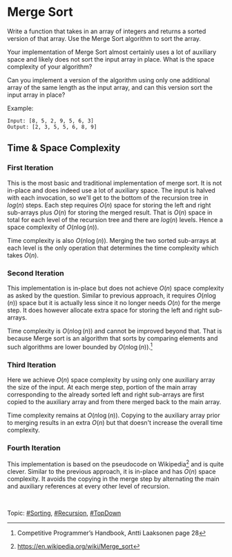 # Merge Sort
Write a function that takes in an array of integers and returns a sorted version of that array.
Use the Merge Sort algorithm to sort the array.

Your implementation of Merge Sort almost certainly uses a lot of auxiliary space and likely does not
sort the input array in place. What is the space complexity of your algorithm?

Can you implement a version of the algorithm using only one additional array of the same length
as the input array, and can this version sort the input array in place?

Example:
```
Input: [8, 5, 2, 9, 5, 6, 3]
Output: [2, 3, 5, 5, 6, 8, 9]
```

## Time & Space Complexity

### First Iteration
This is the most basic and traditional implementation of merge sort. It is not in-place and does
indeed use a lot of auxiliary space. The input is halved with each invocation, so we'll get to the
bottom of the recursion tree in $log(n)$ steps. Each step requires $O(n)$ space for storing the
left and right sub-arrays plus $O(n)$ for storing the merged result. That is $O(n)$ space
in total for each level of the recursion tree and there are $log(n)$ levels. Hence a space
complexity of $O(n\log(n))$.

Time complexity is also $O(n\log(n))$. Merging the two sorted sub-arrays at each level is the only
operation that determines the time complexity which takes $O(n)$.

### Second Iteration
This implementation is in-place but does not achieve $O(n)$ space complexity as asked by the
question. Similar to previous approach, it requires $O(n\log(n))$ space but it is actually less
since it no longer needs $O(n)$ for the merge step. It does however allocate extra space for storing
the left and right sub-arrays.

Time complexity is $O(n\log(n))$ and cannot be improved beyond that. That is because Merge sort is
an algorithm that sorts by comparing elements and such algorithms are lower bounded by
$O(n\log(n))$.[^1]

### Third Iteration
Here we achieve $O(n)$ space complexity by using only one auxiliary array the size of the input. At
each merge step, portion of the main array corresponding to the already sorted left and right
sub-arrays are first copied to the auxiliary array and from there merged back to the main array.

Time complexity remains at $O(n\log(n))$. Copying to the auxiliary array prior to merging results
in an extra $O(n)$ but that doesn't increase the overall time complexity.

### Fourth Iteration
This implementation is based on the pseudocode on Wikipedia[^2] and is quite clever. Similar to the
previous approach, it is in-place and has $O(n)$ space complexity. It avoids the copying in the
merge step by alternating the main and auxiliary references at every other level of recursion.

</br>

Topic: [#Sorting](), [#Recursion](), [#TopDown]()

[^1]: Competitive Programmer’s Handbook, Antti Laaksonen page 28
[^2]: https://en.wikipedia.org/wiki/Merge_sort